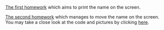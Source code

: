 [The first homework](https://github.com/computationalphysics2015301110070/1st-homework/blob/master/homework1.py) which aims to print the name on the screen.

[The second homework](http://note.youdao.com/noteshare?id=98a21585fa3491c732835da82a3c943a) which manages to move the name on the screen. You may take a close look at the code and pictures by clicking [here](https://github.com/hqzhao97/2nd-homework).
